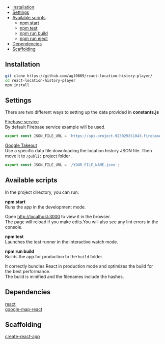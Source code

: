 - [Installation](#installation)
- [Settings](#settings)
- [Available scripts](#available-scripts)
  - [npm start](#npm-start)
  - [npm test](#npm-test)
  - [npm run build](#npm-run-build)
  - [npm run eject](#npm-run-eject)
- [Dependencies](#scaffolding)  
- [Scaffolding](#scaffolding)


## Installation
```bash
git clone https://github.com/agl0809/react-location-history-player/
cd react-location-history-player
npm install
```

## Settings
There are two different ways to setting up the data provided in **constants.js**<br>

[Firebase service](https://api-project-923029851043.firebaseio.com/locations.json)<br>
By default Firebase service example will be used.   
```javascript
export const JSON_FILE_URL = 'https://api-project-923029851043.firebaseio.com/locations.json';
``` 

[Google Takeout](https://takeout.google.com/settings/takeout)<br> 
Use a specific data file downloading the location history JSON file. Then move it to `/public` project folder .<br>
```javascript
export const JSON_FILE_URL = '/YOUR_FILE_NAME.json';
``` 

## Available scripts  
In the project directory, you can run:

**npm start**<br>
Runs the app in the development mode.

Open [http://localhost:3000](http://localhost:3000) to view it in the browser.<br>
The page will reload if you make edits.You will also see any lint errors in the console.

**npm test**<br>
Launches the test runner in the interactive watch mode.

**npm run build**<br>
Builds the app for production to the `build` folder.

It correctly bundles React in production mode and optimizes the build for the best performance.<br>
The build is minified and the filenames include the hashes.

## Dependencies 
[react](https://github.com/facebook/react)<br>
[google-map-react](https://github.com/istarkov/google-map-react)

## Scaffolding
[create-react-app](https://github.com/facebook/create-react-app)







 
